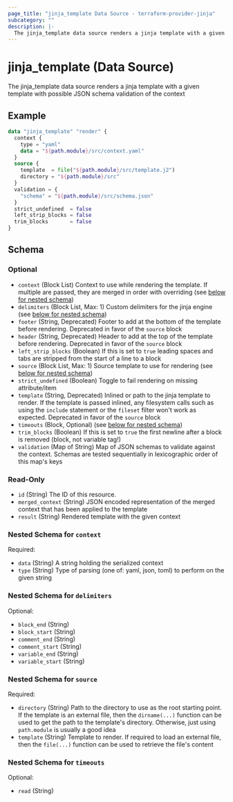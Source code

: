 ```yaml
---
page_title: "jinja_template Data Source - terraform-provider-jinja"
subcategory: ""
description: |-
  The jinja_template data source renders a jinja template with a given template with possible JSON schema validation of the context
---
```


# jinja_template (Data Source)


The jinja_template data source renders a jinja template with a given template with possible JSON schema validation of the context

## Example

```terraform
data "jinja_template" "render" {
  context {
    type = "yaml"
    data = "${path.module}/src/context.yaml"
  }
  source {
    template  = file("${path.module}/src/template.j2")
    directory = "${path.module}/src"
  }
  validation = {
    "schema" = "${path.module}/src/schema.json"
  }
  strict_undefined  = false
  left_strip_blocks = false
  trim_blocks       = false
}
```

<!-- schema generated by tfplugindocs -->
## Schema

### Optional

- `context` (Block List) Context to use while rendering the template. If multiple are passed, they are merged in order with overriding (see [below for nested schema](#nestedblock--context))
- `delimiters` (Block List, Max: 1) Custom delimiters for the jinja engine (see [below for nested schema](#nestedblock--delimiters))
- `footer` (String, Deprecated) Footer to add at the bottom of the template before rendering. Deprecated in favor of the `source` block
- `header` (String, Deprecated) Header to add at the top of the template before rendering. Deprecated in favor of the `source` block
- `left_strip_blocks` (Boolean) If this is set to `true` leading spaces and tabs are stripped from the start of a line to a block
- `source` (Block List, Max: 1) Source template to use for rendering (see [below for nested schema](#nestedblock--source))
- `strict_undefined` (Boolean) Toggle to fail rendering on missing attribute/item
- `template` (String, Deprecated) Inlined or path to the jinja template to render. If the template is passed inlined, any filesystem calls such as using the `include` statement or the `fileset` filter won't work as expected. Deprecated in favor of the `source` block
- `timeouts` (Block, Optional) (see [below for nested schema](#nestedblock--timeouts))
- `trim_blocks` (Boolean) If this is set to `true` the first newline after a block is removed (block, not variable tag!)
- `validation` (Map of String) Map of JSON schemas to validate against the context. Schemas are tested sequentially in lexicographic order of this map's keys

### Read-Only

- `id` (String) The ID of this resource.
- `merged_context` (String) JSON encoded representation of the merged context that has been applied to the template
- `result` (String) Rendered template with the given context

<a id="nestedblock--context"></a>
### Nested Schema for `context`

Required:

- `data` (String) A string holding the serialized context
- `type` (String) Type of parsing (one of: yaml, json, toml) to perform on the given string


<a id="nestedblock--delimiters"></a>
### Nested Schema for `delimiters`

Optional:

- `block_end` (String)
- `block_start` (String)
- `comment_end` (String)
- `comment_start` (String)
- `variable_end` (String)
- `variable_start` (String)


<a id="nestedblock--source"></a>
### Nested Schema for `source`

Required:

- `directory` (String) Path to the directory to use as the root starting point. If the template is an external file, then the `dirname(...)` function can be used to get the path to the template's directory. Otherwise, just using `path.module` is usually a good idea
- `template` (String) Template to render. If required to load an external file, then the `file(...)` function can be used to retrieve the file's content


<a id="nestedblock--timeouts"></a>
### Nested Schema for `timeouts`

Optional:

- `read` (String)
